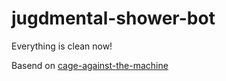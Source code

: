 # jugdmental-shower-bot
Everything is clean now!


Basend on [cage-against-the-machine](https://github.com/TrubbyOverflow/cage-against-the-machine)
